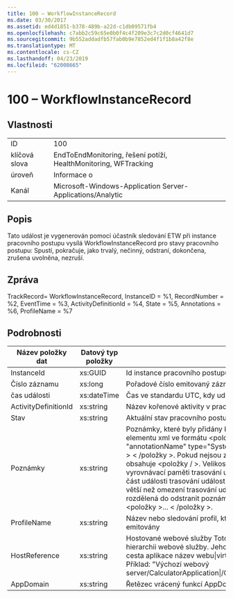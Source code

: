 ```yaml
---
title: 100 – WorkflowInstanceRecord
ms.date: 03/30/2017
ms.assetid: ed4d1851-b378-489b-a22d-c1db09571fb4
ms.openlocfilehash: c7abb2c59c65e0b0f4c4f209e3c7c2d0cf4641d7
ms.sourcegitcommit: 9b552addadfb57fab0b9e7852ed4f1f1b8a42f8e
ms.translationtype: MT
ms.contentlocale: cs-CZ
ms.lasthandoff: 04/23/2019
ms.locfileid: "62008665"
---
```

# <a name="100---workflowinstancerecord"></a>100 – WorkflowInstanceRecord
## <a name="properties"></a>Vlastnosti  
  
|||  
|-|-|  
|ID|100|  
|klíčová slova|EndToEndMonitoring, řešení potíží, HealthMonitoring, WFTracking|  
|úroveň|Informace o|  
|Kanál|Microsoft-Windows-Application Server-Applications/Analytic|  
  
## <a name="description"></a>Popis  
 Tato událost je vygenerován pomocí účastník sledování ETW při instance pracovního postupu vysílá WorkflowInstanceRecord pro stavy pracovního postupu: Spustí, pokračuje, jako trvalý, nečinný, odstraní, dokončena, zrušena uvolněna, nezruší.  
  
## <a name="message"></a>Zpráva  
 TrackRecord= WorkflowInstanceRecord, InstanceID = %1, RecordNumber = %2, EventTime = %3, ActivityDefinitionId = %4, State = %5, Annotations = %6, ProfileName = %7  
  
## <a name="details"></a>Podrobnosti  
  
|Název položky dat|Datový typ položky|Popis|  
|--------------------|--------------------|-----------------|  
|InstanceId|xs:GUID|Id instance pracovního postupu|  
|Číslo záznamu|xs:long|Pořadové číslo emitovaný záznamu|  
|čas události|xs:dateTime|Čas ve standardu UTC, kdy události, protože ho|  
|ActivityDefinitionId|xs:string|Název kořenové aktivity v pracovním postupu|  
|Stav|xs:string|Aktuální stav pracovního postupu.|  
|Poznámky|xs:string|Poznámky, které byly přidány k této události.  Hodnoty jsou uloženy v elementu xml ve formátu \<položky >\< název položky = "annotationName" type="System.String" > annotationValue\</položky > \< /položky >.  Pokud nejsou zadány žádné poznámky, pak řetězec obsahuje \<položky / >. Velikost události ETW je omezená velikost vyrovnávací paměti trasování událostí pro Windows nebo max datovou část události trasování událostí pro Windows. Pokud velikost události větší než omezení trasování událostí pro Windows, pak události je rozdělená do odstranit poznámky a nahraďte hodnoty anotace s \<položky >...  \< /položky >.|  
|ProfileName|xs:string|Název nebo sledování profil, který je v tomto případě probíhá emitovány|  
|HostReference|xs:string|Hostované webové služby Toto pole jednoznačně identifikuje v hierarchii webové služby.  Jeho formát je definován jako "virtuální cesta aplikace název webu&#124;virtuální cesta služby&#124;ServiceName' Příklad: "Výchozí webový server/CalculatorApplication&#124;/CalculatorService.svc&#124;CalculatorService.|  
|AppDomain|xs:string|Řetězec vrácený funkcí AppDomain.CurrentDomain.FriendlyName.|
